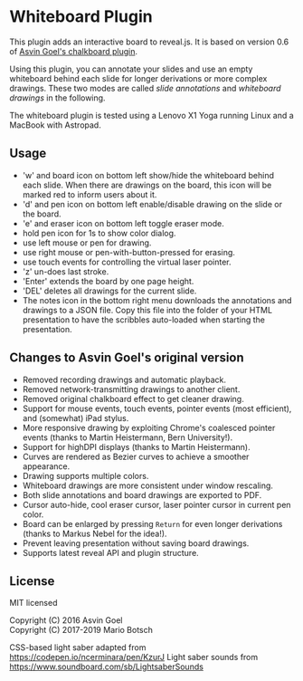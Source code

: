 # Whiteboard Plugin

This plugin adds an interactive board to reveal.js. It is based on version 0.6 of 
[Asvin Goel's chalkboard plugin](https://github.com/rajgoel/reveal.js-plugins/).

Using this plugin, you can annotate your slides and use an empty whiteboard behind each slide for longer derivations or more complex drawings. These two modes are called *slide annotations* and *whiteboard drawings* in the following.

The whiteboard plugin is tested using a Lenovo X1 Yoga running Linux and a MacBook with Astropad.


## Usage

- 'w' and board icon on bottom left show/hide the whiteboard behind each slide.
  When there are drawings on the board, this icon will be marked red to inform users about it.
- 'd' and pen icon on bottom left enable/disable drawing on the slide or the board.
- 'e' and eraser icon on bottom left toggle eraser mode.
- hold pen icon for 1s to show color dialog.
- use left mouse or pen for drawing.
- use right mouse or pen-with-button-pressed for erasing.
- use touch events for controlling the virtual laser pointer.
- 'z' un-does last stroke.
- 'Enter' extends the board by one page height.
- 'DEL' deletes all drawings for the current slide.
- The notes icon in the bottom right menu downloads the annotations and drawings to a JSON file. 
  Copy this file into the folder of your HTML presentation 
  to have the scribbles auto-loaded when starting the presentation.


## Changes to Asvin Goel's original version

- Removed recording drawings and automatic playback.
- Removed network-transmitting drawings to another client.
- Removed original chalkboard effect to get cleaner drawing.
- Support for mouse events, touch events, pointer events (most efficient), and (somewhat) iPad stylus.
- More responsive drawing by exploiting Chrome's coalesced pointer events 
  (thanks to Martin Heistermann, Bern University!).
- Support for highDPI displays (thanks to Martin Heistermann). 
- Curves are rendered as Bezier curves to achieve a smoother appearance.
- Drawing supports multiple colors.
- Whiteboard drawings are more consistent under window rescaling.
- Both slide annotations and board drawings are exported to PDF.
- Cursor auto-hide, cool eraser cursor, laser pointer cursor in current pen color.
- Board can be enlarged by pressing `Return` for even longer derivations (thanks to Markus Nebel for the idea!).
- Prevent leaving presentation without saving board drawings.
- Supports latest reveal API and plugin structure.



## License

MIT licensed

Copyright (C) 2016 Asvin Goel\
Copyright (C) 2017-2019 Mario Botsch

CSS-based light saber adapted from https://codepen.io/ncerminara/pen/KzurJ
Light saber sounds from https://www.soundboard.com/sb/LightsaberSounds
